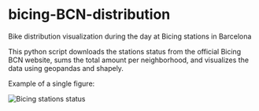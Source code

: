 # bicing-BCN-distribution
Bike distribution visualization during the day at Bicing stations in Barcelona

This python script downloads the stations status from the official Bicing BCN website, sums the total amount per neighborhood, and visualizes the data using geopandas and shapely.

Example of a single figure:

![Bicing stations status](https://raw.githubusercontent.com/mekikis/bicing-BCN-distribution/master/Figures/status_1571936833.png)
